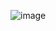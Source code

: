 ![image](https://github.com/maryadu28/react/assets/90779482/379dc647-c0dd-4004-a53a-e006b167055b)

 
